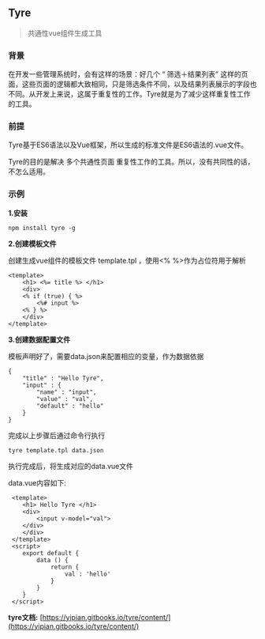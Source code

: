 ## Tyre
> 共通性vue组件生成工具

### 背景

在开发一些管理系统时，会有这样的场景：好几个 “ 筛选＋结果列表” 这样的页面，这些页面的逻辑都大致相同，只是筛选条件不同，以及结果列表展示的字段也不同。从开发上来说，这属于重复性的工作。Tyre就是为了减少这样重复性工作的工具。

### 前提

Tyre基于ES6语法以及Vue框架，所以生成的标准文件是ES6语法的.vue文件。

Tyre的目的是解决 多个共通性页面 重复性工作的工具。所以，没有共同性的话，不怎么适用。

### 示例

**1.安装**

```
npm install tyre -g
```

**2.创建模板文件**

创建生成vue组件的模板文件 template.tpl ，使用<% %>作为占位符用于解析

```
<template>
    <h1> <%= title %> </h1>
    <div>
    <% if (true) { %>
        <%# input %>
    <% } %>
    </div>
</template>
```


**3.创建数据配置文件**

模板声明好了，需要data.json来配置相应的变量，作为数据依据

```
{
    "title" : "Hello Tyre",
    "input" : {
        "name" : "input",
        "value" : "val",
        "default" : "hello"
    }
}
```
完成以上步骤后通过命令行执行

```
tyre template.tpl data.json
```
执行完成后，将生成对应的data.vue文件

data.vue内容如下:

```
 <template>
    <h1> Hello Tyre </h1>
    <div> 
        <input v-model="val">
    </div>
    </div>
 </template>
 <script>
    export default {
        data () {
            return {
                val : 'hello'
            }
        }
    }
 </script>
```

**tyre文档:** [https://yipian.gitbooks.io/tyre/content/](https://yipian.gitbooks.io/tyre/content/)